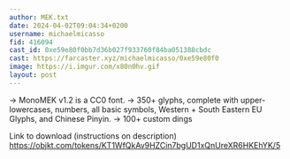 ```yaml
---
author: MEK.txt
date: 2024-04-02T09:04:34+0200
username: michaelmicasso
fid: 416094
cast_id: 0xe59e80f0bb7d36b027f933760f84ba051388cbdc
cast: https://farcaster.xyz/michaelmicasso/0xe59e80f0
image: https://i.imgur.com/x80n0hv.gif
layout: post
---
```


→ MonoMEK v1.2 is a CC0 font.
→ 350+ glyphs, complete with upper-lowercases, numbers, all basic symbols, Western + South Eastern EU Glyphs, and Chinese Pinyin.
→ 100+ custom dings

Link to download (instructions on description)
https://objkt.com/tokens/KT1WfQkAv9HZCin7bgUD1xQnUreXR6HKEhYK/5

<img src='https://i.imgur.com/x80n0hv.gif' alt='' referrerpolicy='no-referrer'/>
